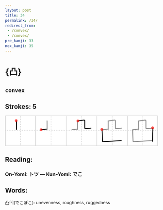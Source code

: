 ```yaml
---
layout: post
title: 34
permalink: /34/
redirect_from:
 - /convex/
 - /convex/
pre_kanji: 33
nex_kanji: 35
---
```


# {凸}

## `convex`

## Strokes: 5

<div class="stroke"><img src="../images/E587B8.png" /></div>

## Reading:

### On-Yomi: トツ &mdash; Kun-Yomi: でこ

## Words:

凸凹(でこぼこ): unevenness, roughness, ruggedness
